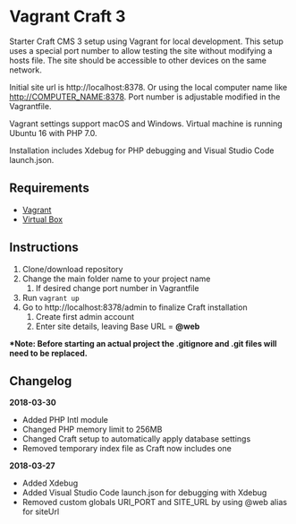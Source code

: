 # Vagrant Craft 3

Starter Craft CMS 3 setup using Vagrant for local development. This setup uses a special port number to allow testing the site without modifying a hosts file. The site should be accessible to other devices on the same network.

Initial site url is http://localhost:8378. Or using the local computer name like [http://COMPUTER_NAME:8378](http://COMPUTER_NAME:8378). Port number is adjustable modified in the Vagrantfile.

Vagrant settings support macOS and Windows. Virtual machine is running Ubuntu 16 with PHP 7.0. 

Installation includes Xdebug for PHP debugging and Visual Studio Code launch.json.

## Requirements

- [Vagrant](https://www.vagrantup.com/)
- [Virtual Box](https://www.virtualbox.org/)

## Instructions

1. Clone/download repository
1. Change the main folder name to your project name
	1. If desired change port number in Vagrantfile
1. Run `vagrant up`
1. Go to http://localhost:8378/admin to finalize Craft installation
   1. Create first admin account
   1. Enter site details, leaving Base URL = **@web**

**\*Note: Before starting an actual project the .gitignore and .git files will need to be replaced.**

## Changelog

**2018-03-30**

- Added PHP Intl module
- Changed PHP memory limit to 256MB
- Changed Craft setup to automatically apply database settings
- Removed temporary index file as Craft now includes one

**2018-03-27**

- Added Xdebug
- Added Visual Studio Code launch.json for debugging with Xdebug
- Removed custom globals URI_PORT and SITE_URL by using @web alias for siteUrl
